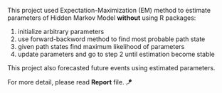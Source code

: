 
This project used Expectation-Maximization (EM) method to estimate parameters of Hidden Markov Model **without** using R packages:

1. initialize arbitrary parameters
2. use forward-backword method to find most probable path state
3. given path states find maximum likelihood of parameters 
4. update parameters and go to step 2 until estimation become stable

This project also forecasted future events using estimated parameters.

For more detail, please read **Report** file. 
🪁
